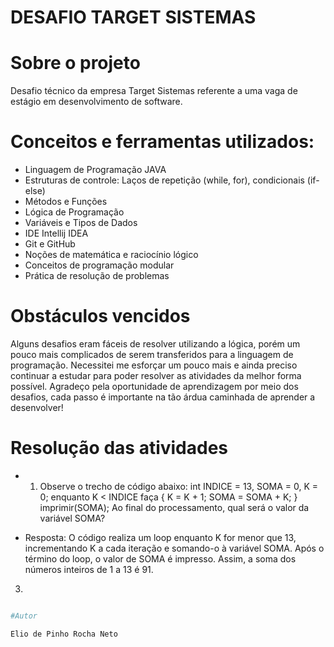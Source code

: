 # DESAFIO TARGET SISTEMAS

# Sobre o projeto

Desafio técnico da empresa Target Sistemas referente a uma vaga de estágio em desenvolvimento de software.

# Conceitos e ferramentas utilizados:

- Linguagem de Programação JAVA
- Estruturas de controle: Laços de repetição (while, for), condicionais (if-else)
- Métodos e Funções
- Lógica de Programação
- Variáveis e Tipos de Dados
- IDE Intellij IDEA
- Git e GitHub
- Noções de matemática e raciocínio lógico
- Conceitos de programação modular
- Prática de resolução de problemas

# Obstáculos vencidos

Alguns desafios eram fáceis de resolver utilizando a lógica, porém um pouco mais complicados de serem transferidos para a linguagem de programação. Necessitei me esforçar um pouco mais e ainda preciso continuar a estudar para poder resolver as atividades da melhor forma possível. Agradeço pela oportunidade de aprendizagem por meio dos desafios, cada passo é importante na tão árdua caminhada de aprender a desenvolver!

# Resolução das atividades

- 1) Observe o trecho de código abaixo:
int INDICE = 13, SOMA = 0, K = 0;
enquanto K < INDICE faça
{
K = K + 1;
SOMA = SOMA + K;
}
imprimir(SOMA);
Ao final do processamento, qual será o valor da variável SOMA?

- Resposta: O código realiza um loop enquanto K for menor que 13, incrementando K a cada iteração e somando-o à variável SOMA. Após o término do loop, o valor de SOMA é impresso. Assim, a soma dos números inteiros de 1 a 13 é 91.

3)

```bash

#Autor

Elio de Pinho Rocha Neto

